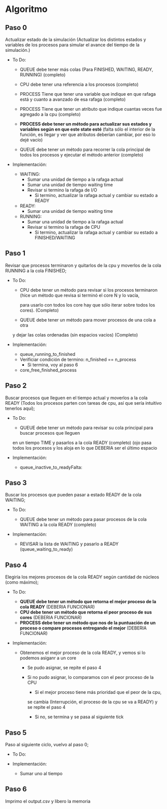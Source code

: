 # Algoritmo

## Paso 0

Actualizar estado de la simulación (Actualizar los distintos estados y 
variables de los procesos para simular el avance del tiempo de la simulación.)

* To Do:
    - QUEUE debe tener más colas (Para FINISHED, WAITING, READY, RUNNING) (completo)
    - CPU debe tener una referencia a los procesos (completo)
    - PROCESS Tiene que tener una variable que indique en que rafaga está y cuanto a avanzado de esa rafaga (completo)
    - PROCESS Tiene que tener un atributo que indique cuantas veces fue agregado a la cpu (completo)
    - **PROCESS debe tener un método para actualizar sus estados y variables según en que este state esté** (falta sólo el interior de la función, es llegar y ver que atributos deberían cambiar, por eso lo dejé vacío)

    - QUEUE debe tener un método para recorrer la cola principal de todos los procesos y ejecutar el método anterior (completo)

* Implementación:
    - WAITING:
        - Sumar una unidad de tiempo a la rafaga actual
        - Sumar una unidad de tiempo waiting time
        - Revisar si termino la rafaga de I/O
            - Si termino, actualizar la rafaga actual y cambiar su estado a READY
    - READY:
        - Sumar una unidad de tiempo waiting time
    - RUNNING:
        - Sumar una unidad de tiempo a la rafaga actual
        - Revisar si termino la rafaga de CPU
            - Si termino, actualizar la rafaga actual y cambiar su estado a FINISHED/WAITING

## Paso 1

Revisar que procesos terminaron y quitarlos de la cpu y moverlos de la cola RUNNING a la cola FINISHED; 

* To Do: 
    - CPU debe tener un método para revisar si los procesos terminaron (hice un método que revisa si terminó el core N y lo vacía,

        para usarlo con todos los core hay que sólo iterar sobre todos los cores). (Completo)

    - QUEUE debe tener un método para mover procesos de una cola a otra 

    y dejar las colas ordenadas (sin espacios vacios) (Completo)

* Implementación:
    - queue_running_to_finished
    - Verificiar condición de termino: n_finished == n_process
        - Si termina, voy al paso 6
    - core_free_finished_process

## Paso 2

Buscar procesos que lleguen en el tiempo actual y moverlos a la cola READY 
(Todos los procesos parten con tareas de cpu, así que sería intuitivo tenerlos aquí); 

* To Do:
    - QUEUE debe tener un método para revisar su cola principal para buscar procesos que lleguen 

    en un tiempo TIME y pasarlos a la cola READY (completo) (ojo pasa todos los procesos y los aloja en lo que DEBERIA ser el último espacio

* Implementación:
    - queue_inactive_to_readyFalta:

## Paso 3

Buscar los procesos que pueden pasar a estado READY de la cola WAITING; 

* To Do:
    - QUEUE debe tener un método para pasar procesos de la cola WAITING a la cola READY (completo)

* Implementación:
    - REVISAR la lista de WAITING y pasarlo a READY (queue_waiting_to_ready)

## Paso 4

Elegiría los mejores procesos de la cola READY según cantidad de núcleos (como máximo); 

* To Do:
    - **QUEUE debe tener un método que retorna el mejor proceso de la cola READY** (DEBERIA FUNCIONAR)
    - **CPU debe tener un método que retorna el peor proceso de sus cores** (DEBERIA FUNCIONAR)
    - **PROCESS debe tener un método que nos de la puntuación de un proceso o compare procesos entregando el mejor** (DEBERIA FUNCIONAR)

* Implementación:
    - Obtenemos el mejor proceso de la cola READY, y vemos si lo podemos asiganr a un core
        - Se pudo asignar, se repite el paso 4 
        - Si no pudo asignar, lo comparamos con el peor proceso de la CPU
            - Si el mejor proceso tiene más prioridad que el peor de la cpu, 

            se cambia (Interrupción, el proceso de la cpu se va a READY) y se repite el paso 4

            - Si no, se termina y se pasa al siguiente tick

## Paso 5

Paso al siguiente ciclo, vuelvo al paso 0; 

* To Do:

* Implementación:
    - Sumar uno al tiempo

## Paso 6

Imprimo el output.csv y libero la memoria
